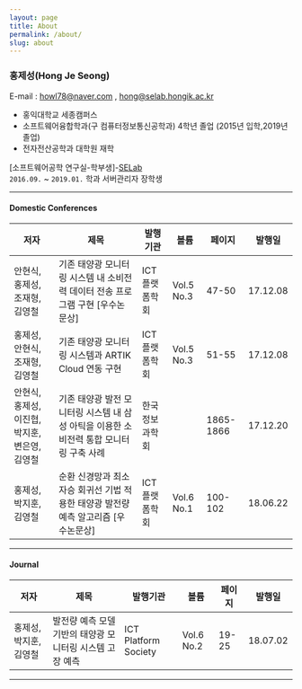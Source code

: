 ```yaml
---
layout: page
title: About
permalink: /about/
slug: about
---
```



### 홍제성(Hong Je Seong)
E-mail : <howl78@naver.com> , <hong@selab.hongik.ac.kr>

- 홍익대학교 세종캠퍼스  
- 소프트웨어융합학과(구 컴퓨터정보통신공학과) 4학년 졸업 (2015년 입학,2019년 졸업)  
- 전자전산공학과 대학원 재학

[소프트웨어공학 연구실-학부생]-[SELab](http://selab.hongik.ac.kr/)  
`2016.09.` ~ `2019.01.` 학과 서버관리자 장학생

---

#### Domestic Conferences

저자|제목|발행기관|볼륨|페이지|발행일
---|---|---|---|---|---|
안현식, 홍제성, 조재형, 김영철|기존 태양광 모니터링 시스템 내 소비전력 데이터 전송 프로그램 구현  [우수논문상]|ICT플랫폼학회|Vol.5 No.3|47-50|17.12.08
홍제성, 안현식, 조재형, 김영철|기존 태양광 모니터링 시스템과 ARTIK Cloud 연동 구현|ICT플랫폼학회|Vol.5 No.3|51-55|17.12.08	
안현식, 홍제성, 이진협, 박지훈, 변은영, 김영철|기존 태양광 발전 모니터링 시스템 내 삼성 아틱을 이용한 소비전력 통합 모니터링 구축 사례|한국정보과학회||1865-1866|17.12.20
홍제성, 박지훈, 김영철 |순환 신경망과 최소 자승 회귀선 기법 적용한 태양광 발전량 예측 알고리즘 [우수논문상]|ICT플랫폼학회|Vol.6 No.1|100-102|18.06.22

---

#### Journal

저자|제목|발행기관|볼륨|페이지|발행일
---|---|---|---|---|---|
홍제성, 박지훈, 김영철|발전량 예측 모델 기반의 태양광 모니터링 시스템 고장 예측|ICT Platform Society|Vol.6 No.2|19-25|18.07.02

---

<!--
학년/학기|1학년|2학년|3학년|4학년
---|---|---|---|---|
1학기|2.54|2.82|4.39|4.41
2학기|3.53|4.24|3.58|4.25

**전공:3.94/4.50**  

**전체:3.70/4.50**

---
-->
